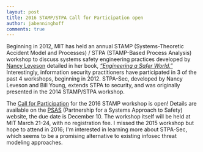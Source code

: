 ```yaml
---
layout: post
title: 2016 STAMP/STPA Call for Participation open
author: jabenninghoff
comments: true
---
```


Beginning in 2012, MIT has held an annual STAMP (Systems-Theoretic Accident Model and Processes) / STPA (STAMP-Based Process Analysis) workshop to discuss systems safety engineering practices developed by [Nancy Leveson](http://sunnyday.mit.edu) detailed in her book, [*“Engineering a Safer World.”*](https://mitpress.mit.edu/books/engineering-safer-world) Interestingly, information security practitioners have participated in 3 of the past 4 workshops, beginning in 2012. STPA-Sec, developed by Nancy Leveson and Bill Young, extends STPA to security, and was originally presented in the 2014 STAMP/STPA workshop.

The [Call for Participation](https://psas.scripts.mit.edu/home/2016-stamp-workshop/) for the 2016 STAMP workshop is open! Details are available on the [PSAS](https://psas.scripts.mit.edu/home/) (Partnership for a Systems Approach to Safety) website, the due date is December 10. The workshop itself will be held at MIT March 21-24, with no registration fee. I missed the 2015 workshop but hope to attend in 2016; I'm interested in learning more about STPA-Sec, which seems to be a promising alternative to existing infosec threat modeling approaches.
